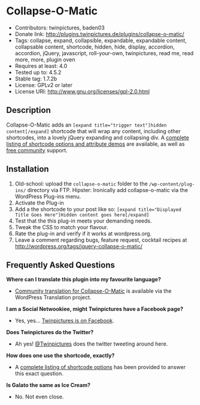 Collapse-O-Matic
================

* Contributors: twinpictures, baden03
* Donate link: http://plugins.twinpictures.de/plugins/collapse-o-matic/
* Tags: collapse, expand, collapsible, expandable, expandable content, collapsable content, shortcode, hidden, hide, display, accordion, accordion, jQuery, javascript, roll-your-own, twinpictures, read me, read more, more, plugin oven
* Requires at least: 4.0
* Tested up to: 4.5.2
* Stable tag: 1.7.2b
* License: GPLv2 or later
* License URI: http://www.gnu.org/licenses/gpl-2.0.html

Description
-----------

Collapse-O-Matic adds an `[expand title="trigger text"]hidden content[/expand]` shortcode that will wrap any content, including other shortcodes, into a lovely jQuery expanding and collapsing div.  A <a href='http://plugins.twinpictures.de/plugins/collapse-o-matic/documentation/'>complete listing of shortcode options and attribute demos</a> are available, as well as <a href='http://wordpress.org/support/plugin/jquery-collapse-o-matic'>free community</a> support.

Installation
------------

1. Old-school: upload the `collapse-o-matic` folder to the `/wp-content/plug-ins/` directory via FTP.  Hipster: Ironically add collapse-o-matic via the WordPress Plug-ins menu.
1. Activate the Plug-in
1. Add a the shortcode to your post like so: `[expand title="Displayed Title Goes Here"]Hidden content goes here[/expand]`
1. Test that the this plug-in meets your demanding needs.
1. Tweak the CSS to match your flavour.
1. Rate the plug-in and verify if it works at wordpress.org.
1. Leave a comment regarding bugs, feature request, cocktail recipes at http://wordpress.org/tags/jquery-collapse-o-matic/

Frequently Asked Questions
--------------------------

<b>Where can I translate this plugin into my favourite language?</b>
* <a href='https://translate.wordpress.org/projects/wp-plugins/jquery-collapse-o-matic'>Community translation for Collapse-O-Matic</a> is available via the WordPress Translation project.

<b>I am a Social Netwookiee, might Twinpictures have a Facebook page?</b>
* Yes, yes... <a href='http://www.facebook.com/twinpictures'>Twinpictures is on Facebook</a>.

<b>Does Twinpictures do the Twitter?</b>
* Ah yes! <a href='http://twitter.com/#!/twinpictures'>@Twinpictures</a> does the twitter tweeting around here.

<b>How does one use the shortcode, exactly?</b>
* A <a href='http://plugins.twinpictures.de/plugins/collapse-o-matic/documentation/'>complete listing of shortcode options</a> has been provided to answer this exact question.

<b>Is Galato the same as Ice Cream?</b>
* No. Not even close.
